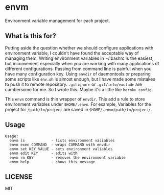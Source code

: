 # envm

Environment variable management for each project. 


## What is this for?

Putting aside the question whether we should configure applications with environment variable,
I couldn't have found the acceptable way of managing them.
Writing environment variables in ~/.bashrc is the easiest, but inconvenient especially when you are working with many applications of different configurations.
Passing from command line is painful when you have many configuration key.
Using `envdir` of daemontools or preparing some scripts like `env.sh` is almost enough, but I have made some mistakes to push it to remote repository. `.gitignore` or `.git/info/exclude` are cumbersome for me. So I wrote this. Maybe it's a little like `heroku config`.

This `envm` command is thin wrapper of `envdir`. This add a rule to store environment variables under `$HOME/.envm`.
For example, Variables for the project for `/path/to/project` are saved in `$HOME/.envm/path/to/project/`.


## Usage

```
Usage:
  envm ls            - lists environment valiables
  envm exec COMMAND  - wraps COMMAND with envdir
  envm set KEY VALUE - sets environment valiables
  envm edit KEY      - edits with
  envm rm KEY        - removes the environment variable
  envm help          - shows this message
```

## LICENSE

MIT

